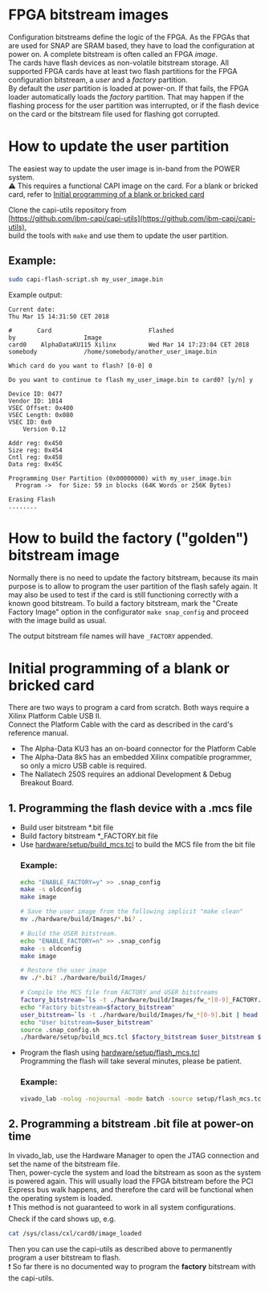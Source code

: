 # FPGA bitstream images
Configuration bitstreams define the logic of the FPGA. As the FPGAs that are used for SNAP are SRAM based, they have to load the configuration at power on. A complete bitstream is often called an FPGA *image*.  
The cards have flash devices as non-volatile bitstream storage. All supported FPGA cards have at least two flash partitions for the FPGA configuration bitstream, a *user* and a *factory* partition.  
By default the *user* partition is loaded at power-on. If that fails, the FPGA loader automatically loads the *factory* partition. 
That may happen if the flashing process for the user partition was interrupted, or if the flash device on the card or the bitstream file used for flashing got corrupted.

# How to update the user partition
The easiest way to update the user image is in-band from the POWER system.  
:warning: This requires a functional CAPI image on the card. For a blank or bricked card, refer to [Initial programming of a blank or bricked card](./Bitstream_flashing.md#initial-programming-of-a-blank-or-bricked-card)

Clone the capi-utils repository from  
[https://github.com/ibm-capi/capi-utils](https://github.com/ibm-capi/capi-utils),  
build the tools with `make` and use them to update the user partition.
## Example: 

```bash
sudo capi-flash-script.sh my_user_image.bin
```
Example output:
```
Current date:
Thu Mar 15 14:31:50 CET 2018

#       Card                           Flashed                       by                   Image
card0    AlphaDataKU115 Xilinx         Wed Mar 14 17:23:04 CET 2018  somebody             /home/somebody/another_user_image.bin

Which card do you want to flash? [0-0] 0

Do you want to continue to flash my_user_image.bin to card0? [y/n] y

Device ID: 0477
Vendor ID: 1014
VSEC Offset: 0x400
VSEC Length: 0x080
VSEC ID: 0x0
    Version 0.12

Addr reg: 0x450
Size reg: 0x454
Cntl reg: 0x458
Data reg: 0x45C

Programming User Partition (0x00000000) with my_user_image.bin
  Program ->  for Size: 59 in blocks (64K Words or 256K Bytes)

Erasing Flash
........
```
# How to build the factory ("golden") bitstream image

Normally there is no need to update the factory bitstream, because its main purpose is to allow to program the user partition of the flash safely again. It may also be used to test if the card is still functioning correctly with a known good bitstream.
To build a factory bitstream, mark the "Create Factory Image" option in the configurator `make snap_config` and proceed with the image build as usual.

The output bitstream file names will have `_FACTORY` appended.  

# Initial programming of a blank or bricked card

There are two ways to program a card from scratch. Both ways require a Xilinx Platform Cable USB II.  
Connect the Platform Cable with the card as described in the card's reference manual. 
* The Alpha-Data KU3 has an on-board connector for the Platform Cable
* The Alpha-Data 8k5 has an embedded Xilinx compatible programmer, so only a micro USB cable is required. 
* The Nallatech 250S requires an addional Development & Debug Breakout Board.

## 1. Programming the flash device with a .mcs file 

* Build user bitstream *.bit file
* Build factory bitstream *_FACTORY.bit file
* Use [hardware/setup/build_mcs.tcl](../setup/build_mcs.tcl) to build the MCS file from the bit file
  ### Example:
  ```bash
  echo "ENABLE_FACTORY=y" >> .snap_config
  make -s oldconfig
  make image

  # Save the user image from the following implicit "make clean"
  mv ./hardware/build/Images/*.bi? .

  # Build the USER bitstream.
  echo "ENABLE_FACTORY=n" >> .snap_config
  make -s oldconfig
  make image

  # Restore the user image
  mv ./*.bi? ./hardware/build/Images/

  # Compile the MCS file from FACTORY and USER bitstreams
  factory_bitstream=`ls -t ./hardware/build/Images/fw_*[0-9]_FACTORY.bit | head -n1`
  echo "Factory bitstream=$factory_bitstream"
  user_bitstream=`ls -t ./hardware/build/Images/fw_*[0-9].bit | head -n1`
  echo "User bitstream=$user_bitstream"
  source .snap_config.sh
  ./hardware/setup/build_mcs.tcl $factory_bitstream $user_bitstream ${factory_bitstream%.bit}.mcs
  ```
* Program the flash using [hardware/setup/flash_mcs.tcl](../setup/flash_mcs.tcl)  
  Programming the flash will take several minutes, please be patient.
  ### Example:
  ```bash
  vivado_lab -nolog -nojournal -mode batch -source setup/flash_mcs.tcl -tclargs "build/Images/${FPGACARD}_flash.mcs"
  ```
## 2. Programming a bitstream .bit file at power-on time
In vivado_lab, use the Hardware Manager to open the JTAG connection and set the name of the bitstream file.  
Then, power-cycle the system and load the bitstream as soon as the system is powered again. This will usually load the FPGA bitstream before the PCI Express bus walk happens, and therefore the card will be functional when the operating system is loaded.  
:exclamation: This method is not guaranteed to work in all system configurations.  
Check if the card shows up, e.g.
```bash
cat /sys/class/cxl/card0/image_loaded 
```
Then you can use the capi-utils as described above to permanently program a user bitstream to flash.  
:exclamation: So far there is no documented way to program the **factory** bitstream with the capi-utils.

